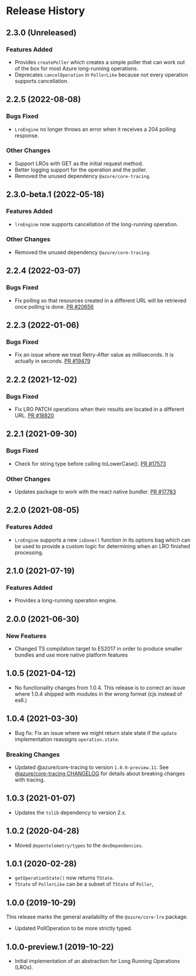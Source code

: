 # Release History

## 2.3.0 (Unreleased)

### Features Added

- Provides `createPoller` which creates a simple poller that can work out of the box for most Azure long-running operations.
- Deprecates `cancelOperation` in `PollerLike` because not every operation supports cancellation.

## 2.2.5 (2022-08-08)

### Bugs Fixed

- `LroEngine` no longer throws an error when it receives a 204 polling response.

### Other Changes

- Support LROs with GET as the initial request method.
- Better logging support for the operation and the poller.
- Removed the unused dependency `@azure/core-tracing`.

## 2.3.0-beta.1 (2022-05-18)

### Features Added

- `lroEngine` now supports cancellation of the long-running operation.

### Other Changes

- Removed the unused dependency `@azure/core-tracing`.

## 2.2.4 (2022-03-07)

### Bugs Fixed

- Fix polling so that resources created in a different URL will be retrieved once polling is done. [PR #20656](https://github.com/Azure/azure-sdk-for-js/pull/20656)

## 2.2.3 (2022-01-06)

### Bugs Fixed

- Fix an issue where we treat Retry-After value as milliseconds. It is actually in seconds. [PR #19479](https://github.com/Azure/azure-sdk-for-js/pull/19479)

## 2.2.2 (2021-12-02)

### Bugs Fixed

- Fix LRO PATCH operations when their results are located in a different URL. [PR #18820](https://github.com/Azure/azure-sdk-for-js/pull/18820)

## 2.2.1 (2021-09-30)

### Bugs Fixed

- Check for string type before calling toLowerCase(). [PR #17573](https://github.com/Azure/azure-sdk-for-js/pull/17573)

### Other Changes

- Updates package to work with the react native bundler. [PR #17783](https://github.com/Azure/azure-sdk-for-js/pull/17783)

## 2.2.0 (2021-08-05)

### Features Added

- `LroEngine` supports a new `isDone()` function in its options bag which can be used to provide a custom logic for determining when an LRO finished processing.

## 2.1.0 (2021-07-19)

### Features Added

- Provides a long-running operation engine.

## 2.0.0 (2021-06-30)

### New Features

- Changed TS compilation target to ES2017 in order to produce smaller bundles and use more native platform features

## 1.0.5 (2021-04-12)

- No functionality changes from 1.0.4. This release is to correct an issue where 1.0.4 shipped with modules in the wrong format (cjs instead of es6.)

## 1.0.4 (2021-03-30)

- Bug fix: Fix an issue where we might return stale state if the `update` implementation reassigns `operation.state`.

### Breaking Changes

- Updated @azure/core-tracing to version `1.0.0-preview.11`. See [@azure/core-tracing CHANGELOG](https://github.com/Azure/azure-sdk-for-js/blob/main/sdk/core/core-tracing/CHANGELOG.md) for details about breaking changes with tracing.

## 1.0.3 (2021-01-07)

- Updates the `tslib` dependency to version 2.x.

## 1.0.2 (2020-04-28)

- Moved `@opentelemetry/types` to the `devDependencies`.

## 1.0.1 (2020-02-28)

- `getOperationState()` now returns `TState`.
- `TState` of `PollerLike` can be a subset of `TState` of `Poller`,

## 1.0.0 (2019-10-29)

This release marks the general availability of the `@azure/core-lro` package.

- Updated PollOperation to be more strictly typed.

## 1.0.0-preview.1 (2019-10-22)

- Initial implementation of an abstraction for Long Running Operations (LROs).

